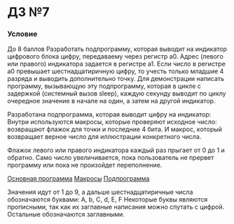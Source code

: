 # ДЗ №7 
### Условие
До 8 баллов
Разработать подпрограмму, которая выводит на индикатор цифрового блока цифру, передаваему через регистр a0. Адрес (левого или правого) индикатора задается в регистре a1. Если число в регистре a0 превышает шестнадцатиричную цифру, то учесть только младшие 4 разряда и выводить дополнительно точку. Для демонстрации написать программу, вызывающую эту подпрограмму, которая в цикле с задержкой (системный вызов sleep), каждую секунду выводит по циклу очередное значение в начале на один, а затем на другой индикатор.

Разработана подпрограмма, которая выводит цифру на индикатор: 
Внутри используются макросы, которые проверяют исходное число: возвращают флажок для точки и последние 4 бита. 
И макрос, который возвращает верное число для иллюстрации конкретного числа. 

Флажок левого или правого индикатора каждый раз прыгает от 0 до 1 и обратно. Само число увеличивается, пока пользователь не прервет программу или пока не произойдет переполнение. 

[Основная программа](HW7/main.asm)
[Макросы](HW7/maacro.asm)
[Подпрограмма](HW7/subprogram.asm) 

Значения идут от 1 до 9, а дальше шестнадцатиричные числа обозначаются буквами: А, b, C, d, E, F 
Некоторые буквы являются прописными, так как их заглавные написания можно спутать с цифрой. Остальные обозначаются заглавными. 

